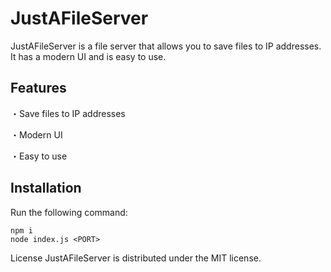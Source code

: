 # JustAFileServer
JustAFileServer is a file server that allows you to save files to IP addresses. It has a modern UI and is easy to use.

## Features
・Save files to IP addresses

・Modern UI

・Easy to use
## Installation
Run the following command:
```
npm i
node index.js <PORT>
```
License
JustAFileServer is distributed under the MIT license.